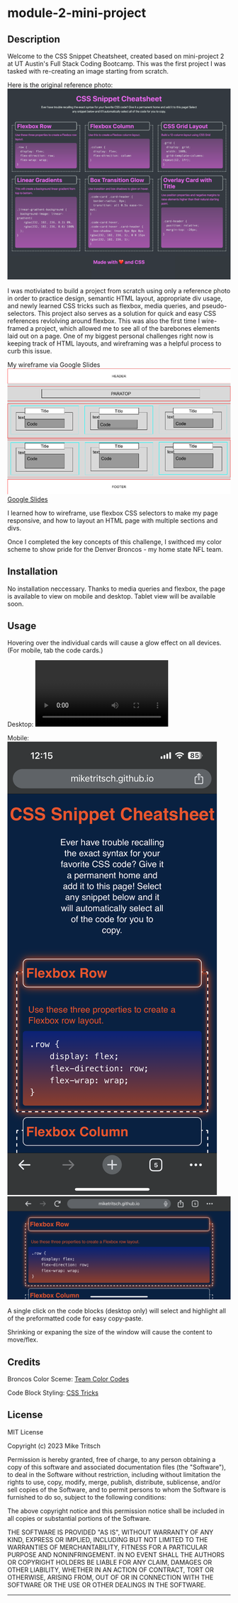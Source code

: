 # module-2-mini-project

## Description

Welcome to the CSS Snippet Cheatsheet, created based on mini-project 2 at UT Austin's Full Stack Coding Bootcamp. This was the first project I was tasked with re-creating an image starting from scratch. 

Here is the original reference photo:
![alt text](./assets/images/reference.png)

I was motiviated to build a project from scratch using only a reference photo in order to practice design, semantic HTML layout, appropriate div usage, and newly learned CSS tricks such as flexbox, media queries, and pseudo-selectors. This project also serves as a solution for quick and easy CSS references revlolving around flexbox. This was also the first time I wire-framed a project, which allowed me to see all of the barebones elements laid out on a page. One of my biggest personal challenges right now is keeping track of HTML layouts, and wireframing was a helpful process to curb this issue.

My wireframe via Google Slides
![alt text](./assets/images/UTA%20Bootcamp%20-%20Mini-Project%202%20Wireframe.png)
[Google Slides](https://docs.google.com/presentation/d/1vBLhs4m6VDSgB0sZ3bUabkF0c0orpINhgJYauOrMdv0/edit#slide=id.p)

I learned how to wireframe, use flexbox CSS selectors to make my page responsive, and how to layout an HTML page with multiple sections and divs. 

Once I completed the key concepts of this challenge, I swithced my color scheme to show pride for the Denver Broncos - my home state NFL team.

## Installation

No installation neccessary.
Thanks to media queries and flexbox, the page is available to view on mobile and desktop. Tablet view will be available soon.

## Usage

Hovering over the individual cards will cause a glow effect on all devices. (For mobile, tab the code cards.)

Desktop:
![alt text](./assets/images/Desktop%20use.mov)

Mobile:
![alt text](./assets/images/mobile-use.PNG)
![alt text](./assets/images/mobile-use-landscape.PNG) 

A single click on the code blocks (desktop only) will select and highlight all of the preformatted code for easy copy-paste.

Shrinking or expaning the size of the window will cause the content to move/flex.

## Credits

Broncos Color Sceme: [Team Color Codes](https://teamcolorcodes.com/denver-broncos-color-codes/)

Code Block Styling: [CSS Tricks](https://css-tricks.com/considerations-styling-pre-tag/)

## License

MIT License

Copyright (c) 2023 Mike Tritsch

Permission is hereby granted, free of charge, to any person obtaining a copy
of this software and associated documentation files (the "Software"), to deal
in the Software without restriction, including without limitation the rights
to use, copy, modify, merge, publish, distribute, sublicense, and/or sell
copies of the Software, and to permit persons to whom the Software is
furnished to do so, subject to the following conditions:

The above copyright notice and this permission notice shall be included in all
copies or substantial portions of the Software.

THE SOFTWARE IS PROVIDED "AS IS", WITHOUT WARRANTY OF ANY KIND, EXPRESS OR
IMPLIED, INCLUDING BUT NOT LIMITED TO THE WARRANTIES OF MERCHANTABILITY,
FITNESS FOR A PARTICULAR PURPOSE AND NONINFRINGEMENT. IN NO EVENT SHALL THE
AUTHORS OR COPYRIGHT HOLDERS BE LIABLE FOR ANY CLAIM, DAMAGES OR OTHER
LIABILITY, WHETHER IN AN ACTION OF CONTRACT, TORT OR OTHERWISE, ARISING FROM,
OUT OF OR IN CONNECTION WITH THE SOFTWARE OR THE USE OR OTHER DEALINGS IN THE
SOFTWARE.

---